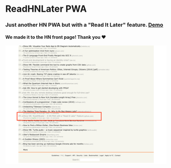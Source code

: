 # ReadHNLater PWA

### Just another HN PWA but with a "Read It Later" feature. [Demo](http://brapifra.github.io/readhnlater-pwa)

#### We made it to the HN front page! Thank you :heart:

<img src="public/hn_front_page.png">
